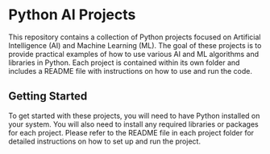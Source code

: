 # Python AI Projects

This repository contains a collection of Python projects focused on Artificial Intelligence (AI) and Machine Learning (ML). The goal of these projects is to provide practical examples of how to use various AI and ML algorithms and libraries in Python. Each project is contained within its own folder and includes a README file with instructions on how to use and run the code.

## Getting Started

To get started with these projects, you will need to have Python installed on your system. You will also need to install any required libraries or packages for each project. Please refer to the README file in each project folder for detailed instructions on how to set up and run the project.
